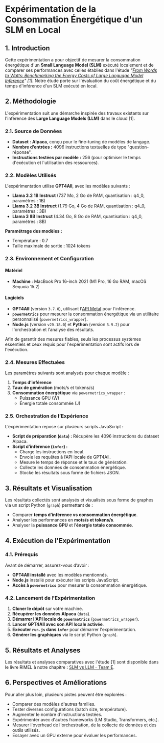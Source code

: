 # Expérimentation de la Consommation Énergétique d'un SLM en Local

## 1. Introduction
Cette expérimentation a pour objectif de mesurer la consommation énergétique d'un **Small Language Model (SLM)** exécuté localement et de comparer ses performances avec celles établies dans l'étude *"[From Words to Watts: Benchmarking the Energy Costs of Large Language Model Inference](https://arxiv.org/pdf/2310.03003)" [1]*. Notre étude porte sur l'évaluation du coût énergétique et du temps d'inférence d'un SLM exécuté en local.

## 2. Méthodologie
L'expérimentation suit une démarche inspirée des travaux existants sur l'inférence des **Large Language Models (LLM)** dans le cloud [1].

### 2.1. Source de Données
- **Dataset :** **Alpaca**, conçu pour le fine-tuning de modèles de langage.
- **Nombre d’entrées :** 4096 instructions textuelles de type "question-réponse".
- **Instructions testées par modèle :** 256 (pour optimiser le temps d'exécution et l'utilisation des ressources).

### 2.2. Modèles Utilisés
L'expérimentation utilise **GPT4All**, avec les modèles suivants :
- **Llama 3.2 1B Instruct** (737 Mo, 2 Go de RAM, quantisation : q4_0, paramètres : 1B)
- **Llama 3.2 3B Instruct** (1.79 Go, 4 Go de RAM, quantisation : q4_0, paramètres : 3B)
- **Llama 3 8B Instruct** (4.34 Go, 8 Go de RAM, quantisation : q4_0, paramètres : 8B)

**Paramétrage des modèles :**
- Température : 0.7
- Taille maximale de sortie : 1024 tokens

### 2.3. Environnement et Configuration

#### Matériel
- **Machine :** MacBook Pro 16-inch 2021 (M1 Pro, 16 Go RAM, macOS Sequoia 15.2)

#### Logiciels
- **GPT4All** (version `3.7.0`), utilisant l'[API Metal](https://developer.apple.com/metal/) pour l'inférence.
- **`powermetrics`** pour mesurer la consommation énergétique via un utilitaire personnalisé (`powermetrics_wrapper`).
- **Node.js** (version `v20.18.0`) et **Python** (version `3.9.2`) pour l'orchestration et l'analyse des résultats.

Afin de garantir des mesures fiables, seuls les processus systèmes essentiels et ceux requis pour l'expérimentation sont actifs lors de l'exécution.

### 2.4. Mesures Effectuées
Les paramètres suivants sont analysés pour chaque modèle :
1. **Temps d’inférence**
2. **Taux de génération** (mots/s et tokens/s)
3. **Consommation énergétique** via `powermetrics_wrapper` :
   - Puissance GPU (W)
   - Énergie totale consommée (J)

### 2.5. Orchestration de l’Expérience
L’expérimentation repose sur plusieurs scripts JavaScript :
- **Script de préparation (`data`) :** Récupère les 4096 instructions du dataset Alpaca.
- **Script d’inférence (`infer`) :**
  - Charge les instructions en local.
  - Envoie les requêtes à l’API locale de GPT4All.
  - Mesure le temps de réponse et le taux de génération.
  - Collecte les données de consommation énergétique.
  - Stocke les résultats sous forme de fichiers JSON.

## 3. Résultats et Visualisation
Les résultats collectés sont analysés et visualisés sous forme de graphes via un script Python (`graph`) permettant de :
- Comparer **temps d’inférence vs consommation énergétique**.
- Analyser les performances en **mots/s et tokens/s**.
- Analyser la **puissance GPU** et l’**énergie totale consommée**.

## 4. Exécution de l'Expérimentation

### 4.1. Prérequis
Avant de démarrer, assurez-vous d’avoir :
- **GPT4All installé** avec les modèles mentionnés.
- **Node.js** installé pour exécuter les scripts JavaScript.
- **Accès à `powermetrics`** pour mesurer la consommation énergétique.

### 4.2. Lancement de l'Expérimentation
1. **Cloner le dépôt** sur votre machine.
2. **Récupérer les données Alpaca** (`data`).
3. **Démarrer l'API locale de `powermetrics`** (`powermetrics_wrapper`).
4. **Lancer GPT4All avec son API locale activée**.
5. **Exécuter `run.js` dans `infer`** pour démarrer l'expérimentation.
6. **Générer les graphiques** via le script Python (`graph`).

## 5. Résultats et Analyses
Les résultats et analyses comparatives avec l'étude [1] sont disponible dans le livre RIMEL à notre chapitre : [SLM vs LLM - Team E](https://rimel-uca.github.io/chapters/2025/SLM_vs_LLM-Team_E/content).

## 6. Perspectives et Améliorations
Pour aller plus loin, plusieurs pistes peuvent être explorées :
- Comparer des modèles d'autres familles.
- Tester diverses configurations (batch size, température).
- Augmenter le nombre d'instructions testées.
- Expérimenter avec d'autres frameworks (LM Studio, Transformers, etc.).
- Mesurer l'overhead de l'orchestration, de la collecte de données et des outils utilisés.
- Essayer avec un GPU externe pour évaluer les performances.

